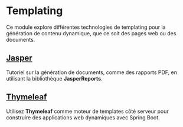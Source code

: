 # Templating

Ce module explore différentes technologies de templating pour la génération de contenu dynamique, que ce soit des pages web ou des documents.

## [Jasper](jasper-tutorial)
Tutoriel sur la génération de documents, comme des rapports PDF, en utilisant la bibliothèque **JasperReports**.

## [Thymeleaf](thymeleaf-tutorial)
Utilisez **Thymeleaf** comme moteur de templates côté serveur pour construire des applications web dynamiques avec Spring Boot.